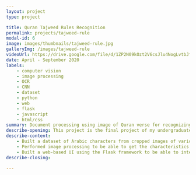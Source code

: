 ```yaml
---
layout: project
type: project

title: Quran Tajweed Rules Recognition
permalink: projects/tajweed-rule
modal-id: 6
image: images/thumbnails/tajweed-rule.jpg
galleryImg: /images/tajweed-rule
videoUrl: https://drive.google.com/file/d/1ZP2N09kOzt2V6csJlu4NogLvtbJfZf7L/preview?resourcekey=null
date: April - September 2020
labels:
    - computer vision
    - image processing
    - OCR
    - CNN
    - dataset
    - python
    - web
    - flask
    - javascript
    - html/css
summary: Document processing using image of Quran verse for recognizing the tajweed rules type and it's location.
describe-opening: This project is the final project of my undergraduate study at Universitas Gadjah Mada majoring in Electronics and Instrumentation, Department of Computer Science and Electronics. The aim of my final project is to develop a method for recognizing the reading law contained in the verses of the Quran with input in the form of image and creating a web-based user interface to display the results of each process. This project consists of the following works
describe-content:
    - Built a dataset of Arabic characters from cropped ​​images of various variations of Arabic letters in 10 types of fonts. Implemented by creating a simple tool for automatic cropping and saving with an UI created using the PySimpleGUI library in python.
    - Performed image processing to be able to get the characteristics of Arabic letters in the image of the Al-Quran verse needed for the purposes of determining the law of reading, including character detection that marks the occurrence of the reading law by using template matching, compiling algorithms for character segmentation by utilizing image pixel values ​​and perform Arabic character recognition using CNN from the created dataset.
    - Built a web-based UI using the Flask framework to be able to integrate reading law recognition methods created using python with a user interface created using html, css, and javascript.
describe-closing:

---
```


